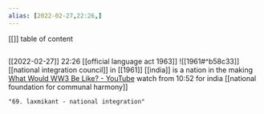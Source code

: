 ```yaml
---
alias: [2022-02-27,22:26,]
---
```

[[]]
table of content
```toc
```

[[2022-02-27]] 22:26
[[official language act 1963]]
![[1961#^b58c33]]
[[national integration council]] in [[1961]]
[[india]] is a nation in the making [What Would WW3 Be Like? - YouTube](https://youtu.be/Wt8_5EKbkRc) watch from 10:52 for india
[[national foundation for communal harmony]]
```query
"69. laxmikant - national integration"
```